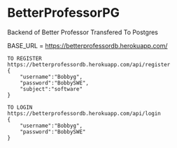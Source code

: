 # BetterProfessorPG
Backend of Better Professor Transfered To Postgres

BASE_URL = https://betterprofessordb.herokuapp.com/


```
TO REGISTER
https://betterprofessordb.herokuapp.com/api/register
{
    "username":"Bobbyg",
    "password":"BobbySWE",
    "subject":"software"
}
```

```
TO LOGIN
https://betterprofessordb.herokuapp.com/api/login
{
    "username":"Bobbyg",
    "password":"BobbySWE"
}
```
